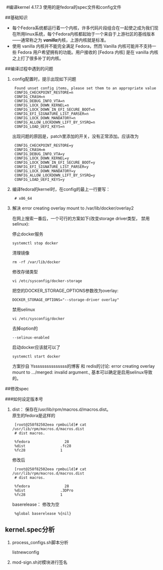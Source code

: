 ﻿﻿﻿﻿﻿#编译kernel 4.17.3使用的是fedora的spec文件和config文件##基础知识- 每个Fedora系统都运行着一个内核，许多代码片段组合在一起使之成为我们现在所用linux系统，每个Fedora内核都起始于一个来自于上游社区的基线版本——通常称之为 ***vanilla***内核，上游内核就是标准。  
- 使用 vanilla 内核并不能完全满足 Fedora，然而 Vanilla 内核可能并不支持一些 Fedora 用户希望拥有的功能。用户接收的 [Fedora 内核] 是在 vanilla 内核之上打了很多补丁的内核。##编译过程中遇到的问题1. config配置时，提示出现如下问题  

		Found unset config items, please set them to an appropriate value  
		CONFIG_CHECKPOINT_RESTORE=n
		CONFIG_CRASH=n  
		CONFIG_DEBUG_INFO_VTA=n  
		CONFIG_LOCK_DOWN_KERNEL=n  
		CONFIG_LOCK_DOWN_IN_EFI_SECURE_BOOT=n  
		CONFIG_EFI_SIGNATURE_LIST_PARSER=n 
		CONFIG_LOCK_DOWN_MANDATORY=n  
		CONFIG_ALLOW_LOCKDOWN_LIFT_BY_SYSRQ=n  
		CONFIG_LOAD_UEFI_KEYS=n
	出现问题的原因是，patch里添加的开关，没有正常添加。应该改为  
  
		CONFIG_CHECKPOINT_RESTORE=y  
		CONFIG_CRASH=m  
		CONFIG_DEBUG_INFO_VTA=y  
		CONFIG_LOCK_DOWN_KERNEL=y  
		CONFIG_LOCK_DOWN_IN_EFI_SECURE_BOOT=y  
		CONFIG_EFI_SIGNATURE_LIST_PARSER=y  
		CONFIG_LOCK_DOWN_MANDATORY=y
		CONFIG_ALLOW_LOCKDOWN_LIFT_BY_SYSRQ=y  
		CONFIG_LOAD_UEFI_KEYS=y



1. 编译fedora的kernel时，在config的最上一行要写：  
		# x86_64

1.  解决 error creating overlay mount to /var/lib/docker/overlay2
		
	在网上搜索一番后，一个可行的方案如下(改变storage driver类型， 禁用selinux):

	停止docker服务  

		systemctl stop docker
	清理镜像  

		rm -rf /var/lib/docker
	修改存储类型  

		vi /etc/sysconfig/docker-storage
	把空的DOCKER_STORAGE_OPTIONS参数改为overlay:

		DOCKER_STORAGE_OPTIONS="--storage-driver overlay"
	禁用selinux  

		vi /etc/sysconfig/docker
	去掉option的  

		--selinux-enabled

	启动docker应该就可以了

		systemctl start docker
	方案抄自 Ysssssssssssssss的博客 和 redis的讨论: error creating overlay mount to .../merged: invalid argument., 基本可以确定是启用selinux导致的。

##修改spec
	
###如何设定版本号  	

1. dist： 保存在/usr/lib/rpm/macros.d/macros.dist。  	原生的fedora是这样的			[root@258f82502eea rpmbuild]# cat /usr/lib/rpm/macros.d/macros.dist		# dist macros.		%fedora                28		%dist                .fc28		%fc28                1	修改后  			[root@258f82502eea rpmbuild]# cat /usr/lib/rpm/macros.d/macros.dist		# dist macros.		%fedora                28		%dist                .3DPro		%fc28                1	baserelease： 修改为空  		%global baserelease %{nil}
## kernel.spec分析  
1. process_configs.sh脚本分析		listnewconfig		
1. mod-sign.sh对模块进行签名